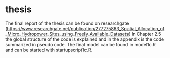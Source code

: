 thesis
======

The final report of the thesis can be found on researchgate (https://www.researchgate.net/publication/277275863_Spatial_Allocation_of_Micro_Hydropower_Sites_using_Freely_Available_Datasets) In Chapter 2.5 the global structure of the code is explained and in the appendix is the code summarized in pseudo code.
The final model can be found in model1c.R and can be started with startupscript1c.R.
